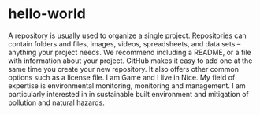 # hello-world
A repository is usually used to organize a single project. Repositories can contain folders and files, images, videos, spreadsheets, and data sets – anything your project needs. We recommend including a README, or a file with information about your project. GitHub makes it easy to add one at the same time you create your new repository. It also offers other common options such as a license file.
I am Game and I live in Nice. My field of expertise is environmental monitoring, monitoring and management. I am particularly interested in in sustainable built environment and mitigation of pollution and natural hazards.
